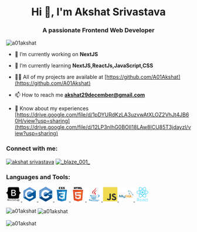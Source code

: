 <h1 align="center">Hi 👋, I'm Akshat Srivastava</h1>
<h3 align="center">A passionate Frontend Web Developer</h3>

<p align="left"> <img src="https://komarev.com/ghpvc/?username=a01akshat&label=Profile%20views&color=0e75b6&style=flat" alt="a01akshat" /> </p>

- 🔭 I’m currently working on **NextJS**

- 🌱 I’m currently learning **NextJS,ReactJs,JavaScript,CSS**

- 👨‍💻 All of my projects are available at [https://github.com/A01Akshat](https://github.com/A01Akshat)

- 📫 How to reach me **akshat29december@gmail.com**

- 📄 Know about my experiences [https://drive.google.com/file/d/1pDYURdKzLA3uzvwAtXLOZ2VhJt4JB60H/view?usp=sharing](https://drive.google.com/file/d/12LP3nIhG0BOII18LAw8ICU85T3jdayzl/view?usp=sharing)

<h3 align="left">Connect with me:</h3>
<p align="left">
<a href="https://linkedin.com/in/akshat srivastava" target="blank"><img align="center" src="https://raw.githubusercontent.com/rahuldkjain/github-profile-readme-generator/master/src/images/icons/Social/linked-in-alt.svg" alt="akshat srivastava" height="30" width="40" /></a>
<a href="https://instagram.com/_blaze_001_" target="blank"><img align="center" src="https://raw.githubusercontent.com/rahuldkjain/github-profile-readme-generator/master/src/images/icons/Social/instagram.svg" alt="_blaze_001_" height="30" width="40" /></a>
</p>

<h3 align="left">Languages and Tools:</h3>
<p align="left"> <a href="https://getbootstrap.com" target="_blank" rel="noreferrer"> <img src="https://raw.githubusercontent.com/devicons/devicon/master/icons/bootstrap/bootstrap-plain-wordmark.svg" alt="bootstrap" width="40" height="40"/> </a> <a href="https://www.cprogramming.com/" target="_blank" rel="noreferrer"> <img src="https://raw.githubusercontent.com/devicons/devicon/master/icons/c/c-original.svg" alt="c" width="40" height="40"/> </a> <a href="https://www.w3schools.com/cpp/" target="_blank" rel="noreferrer"> <img src="https://raw.githubusercontent.com/devicons/devicon/master/icons/cplusplus/cplusplus-original.svg" alt="cplusplus" width="40" height="40"/> </a> <a href="https://www.w3schools.com/css/" target="_blank" rel="noreferrer"> <img src="https://raw.githubusercontent.com/devicons/devicon/master/icons/css3/css3-original-wordmark.svg" alt="css3" width="40" height="40"/> </a> <a href="https://www.w3.org/html/" target="_blank" rel="noreferrer"> <img src="https://raw.githubusercontent.com/devicons/devicon/master/icons/html5/html5-original-wordmark.svg" alt="html5" width="40" height="40"/> </a> <a href="https://www.java.com" target="_blank" rel="noreferrer"> <img src="https://raw.githubusercontent.com/devicons/devicon/master/icons/java/java-original.svg" alt="java" width="40" height="40"/> </a> <a href="https://developer.mozilla.org/en-US/docs/Web/JavaScript" target="_blank" rel="noreferrer"> <img src="https://raw.githubusercontent.com/devicons/devicon/master/icons/javascript/javascript-original.svg" alt="javascript" width="40" height="40"/> </a> <a href="https://www.mysql.com/" target="_blank" rel="noreferrer"> <img src="https://raw.githubusercontent.com/devicons/devicon/master/icons/mysql/mysql-original-wordmark.svg" alt="mysql" width="40" height="40"/> </a> <a href="https://reactjs.org/" target="_blank" rel="noreferrer"> <img src="https://raw.githubusercontent.com/devicons/devicon/master/icons/react/react-original-wordmark.svg" alt="react" width="40" height="40"/> </a> </p>

<p><img align="left" src="https://github-readme-stats.vercel.app/api/top-langs?username=a01akshat&show_icons=true&locale=en&layout=compact" alt="a01akshat" /></p>

<p>&nbsp;<img align="center" src="https://github-readme-stats.vercel.app/api?username=a01akshat&show_icons=true&locale=en" alt="a01akshat" /></p>

<p><img align="center" src="https://github-readme-streak-stats.herokuapp.com/?user=a01akshat&" alt="a01akshat" /></p>
